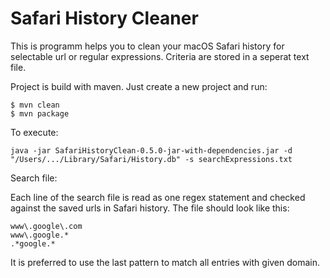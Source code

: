 # Safari History Cleaner
This is programm helps you to clean your macOS Safari history for selectable url or regular expressions.
Criteria are stored in a seperat text file.

Project is build with maven. Just create a new project and run:
```
$ mvn clean
$ mvn package
```

To execute:

`java -jar SafariHistoryClean-0.5.0-jar-with-dependencies.jar -d "/Users/.../Library/Safari/History.db" -s searchExpressions.txt`

Search file:

Each line of the search file is read as one regex statement and checked against the saved urls in Safari history. The file should look like this:

```
www\.google\.com
www\.google.*
.*google.*
```
It is preferred to use the last pattern to match all entries with given domain.